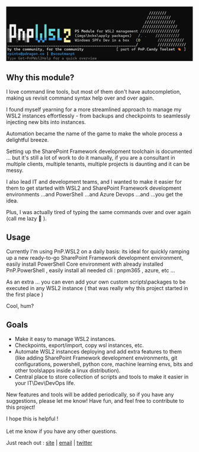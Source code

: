 ![PnPWsl2 Main Screen](../images/main-screen.jpg)

## Why this module?

I love command line tools, but most of them don't have autocompletion, making us revisit command syntax help over and over again.

I found myself yearning for a more streamlined approach to manage my WSL2 instances effortlessly - from backups and checkpoints to seamlessly injecting new bits into instances.  

Automation became the name of the game to make the whole process a delightful breeze.

Setting up the SharePoint Framework development toolchain is documented ... but it's still a lot of work to do it manually, if you are a consultant in multiple clients, multiple tenants, multiple projects is daunting and it can be messy.

I also lead IT and development teams, and I wanted to make it easier for them to get started with WSL2 and SharePoint Framework development environments ...and PowerShell ...and Azure Devops ...and ...you get the idea.

Plus, I was actually tired of typing the same commands over and over again (call me lazy 🤠 ).

## Usage

Currently I'm using PnP.WSL2 on a daily basis: its ideal for quickly ramping up a new ready-to-go SharePoint Framework development environment, easily install PowerShell Core environment with already installed PnP.PowerShell , easily install all needed cli : pnpm365 , azure,  etc ...

As an extra ... you can even add your own custom scripts\packages to be executed in any WSL2 instance ( that was really why this project started in the first place )

Cool, hum?

## Goals

- Make it easy to manage WSL2 instances.  
- Checkpoints, export/import, copy wsl instances, etc.  
- Automate WSL2 instances deploying and add extra features to them (like adding SharePoint Framework development environments, git configurations, powershell, python core, machine learning envs, bits and other tools\apps inside a linux distribution).
- Central place to store collection of scripts and tools to make it easier in your IT\Dev\DevOps life.

New features and tools will be added periodically, so if you have any suggestions, please let me know! Have fun, and feel free to contribute to this project!

I hope this is helpful !
\
\
Let me know if you have any other questions.  

Just reach out : [site](https://www.scoutmanpt,pt) | [email](mailto:rpinto@pdragon.co) | [twitter](https://twitter.com/scoutmanpt)